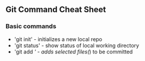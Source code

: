 ## Git Command Cheat Sheet


### Basic commands

* 'git init' - initializes a new local repo
* 'git status' - show status of local working directory
* 'git add *' - adds selected files(*) to be committed
